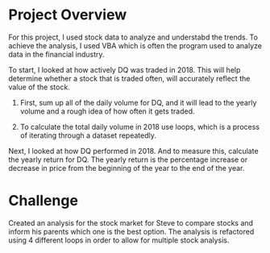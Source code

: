 # Project Overview

For this project, I used stock data to analyze and understabd the trends. To achieve the analysis, I used VBA which is often the program used to analyze data in the financial industry.

To start, I looked at how actively DQ was traded in 2018. This will help determine whether a stock that is traded often, will accurately reflect the value of the stock. 

1. First, sum up all of the daily volume for DQ, and it will lead to the yearly volume and a rough idea of how often it gets traded.

2. To calculate the total daily volume in 2018 use loops, which is a process of iterating through a dataset repeatedly.

Next, I looked at how DQ performed in 2018. And to measure this, calculate the yearly return for DQ. The yearly return is the percentage increase or decrease in price from the beginning of the year to the end of the year.



# Challenge
Created an analysis for the stock market for Steve to compare stocks and inform his parents which one is the best option.
The analysis is refactored using 4 different loops in order to allow for multiple stock analysis. 
